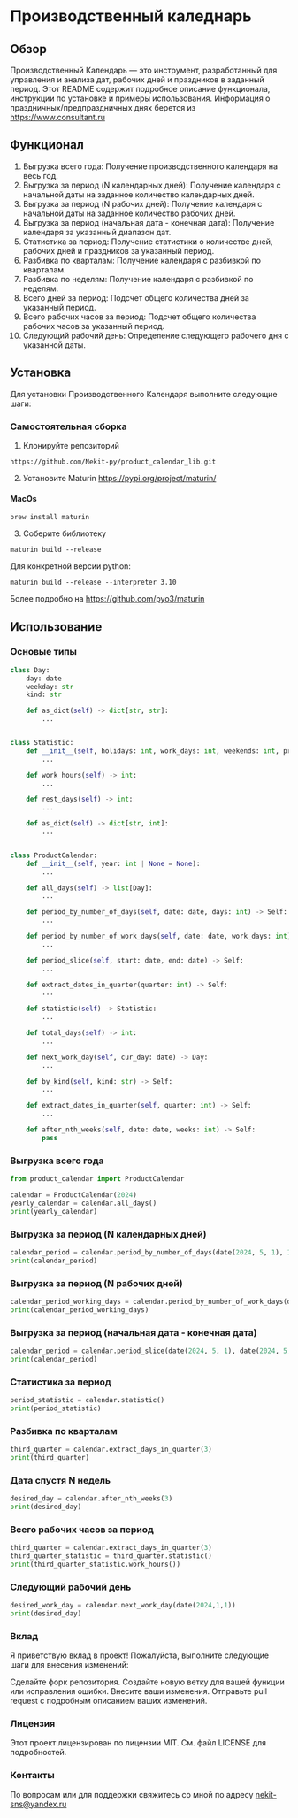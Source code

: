 # Производственный каледнарь
## Обзор

Производственный Календарь — это инструмент, разработанный для управления и анализа дат, рабочих дней и праздников в заданный период.
Этот README содержит подробное описание функционала, инструкции по установке и примеры использования.
Информация о праздничных/предпраздничных днях берется из https://www.consultant.ru

## Функционал
1. Выгрузка всего года: Получение производственного календаря на весь год.
2. Выгрузка за период (N календарных дней): Получение календаря с начальной даты на заданное количество календарных дней.
3. Выгрузка за период (N рабочих дней): Получение календаря с начальной даты на заданное количество рабочих дней.
4. Выгрузка за период (начальная дата - конечная дата): Получение календаря за указанный диапазон дат.
5. Статистика за период: Получение статистики о количестве дней, рабочих дней и праздников за указанный период.
6. Разбивка по кварталам: Получение календаря с разбивкой по кварталам.
7. Разбивка по неделям: Получение календаря с разбивкой по неделям.
8. Всего дней за период: Подсчет общего количества дней за указанный период.
9. Всего рабочих часов за период: Подсчет общего количества рабочих часов за указанный период.
10. Следующий рабочий день: Определение следующего рабочего дня с указанной даты.


## Установка
Для установки Производственного Календаря выполните следующие шаги:

### Самостоятельная сборка

1. Клонируйте репозиторий
```
https://github.com/Nekit-py/product_calendar_lib.git
```

2. Установите Maturin
https://pypi.org/project/maturin/
#### MacOs
```console
brew install maturin
```

3. Соберите библиотеку
```console
maturin build --release
```

Для конкретной версии python:
```console
maturin build --release --interpreter 3.10
```

Более подробно на https://github.com/pyo3/maturin


## Использование
### Основые типы
```python
class Day:
    day: date
    weekday: str
    kind: str

    def as_dict(self) -> dict[str, str]:
        ...


class Statistic:
    def __init__(self, holidays: int, work_days: int, weekends: int, preholidays: int)):
        ...

    def work_hours(self) -> int:
        ...

    def rest_days(self) -> int:
        ...

    def as_dict(self) -> dict[str, int]:
        ...


class ProductCalendar:
    def __init__(self, year: int | None = None):
        ...

    def all_days(self) -> list[Day]:
        ...

    def period_by_number_of_days(self, date: date, days: int) -> Self:
        ...

    def period_by_number_of_work_days(self, date: date, work_days: int) -> Self:
        ...

    def period_slice(self, start: date, end: date) -> Self:
        ...

    def extract_dates_in_quarter(quarter: int) -> Self:
        ...

    def statistic(self) -> Statistic:
        ...

    def total_days(self) -> int:
        ...

    def next_work_day(self, cur_day: date) -> Day:
        ...

    def by_kind(self, kind: str) -> Self:
        ...

    def extract_dates_in_quarter(self, quarter: int) -> Self:
        ...

    def after_nth_weeks(self, date: date, weeks: int) -> Self:
        pass
```

### Выгрузка всего года
```python
from product_calendar import ProductCalendar

calendar = ProductCalendar(2024)
yearly_calendar = calendar.all_days()
print(yearly_calendar)
```

### Выгрузка за период (N календарных дней)
```python
calendar_period = calendar.period_by_number_of_days(date(2024, 5, 1), 10)
print(calendar_period)
```

 ### Выгрузка за период (N рабочих дней)
```python
calendar_period_working_days = calendar.period_by_number_of_work_days(date(2024, 5, 1), 10)
print(calendar_period_working_days)
```

 ### Выгрузка за период (начальная дата - конечная дата)
```python
calendar_period = calendar.period_slice(date(2024, 5, 1), date(2024, 5, 30))
print(calendar_period)
```

 ### Статистика за период
```python
period_statistic = calendar.statistic()
print(period_statistic)
```

 ### Разбивка по кварталам
```python
third_quarter = calendar.extract_days_in_quarter(3)
print(third_quarter)
```
### Дата спустя N недель
```python
desired_day = calendar.after_nth_weeks(3)
print(desired_day)
```

 ### Всего рабочих часов за период
```python
third_quarter = calendar.extract_days_in_quarter(3)
third_quarter_statistic = third_quarter.statistic()
print(third_quarter_statistic.work_hours())
```

 ### Следующий рабочий день
```python
desired_work_day = calendar.next_work_day(date(2024,1,1))
print(desired_day)
```


### Вклад
Я приветствую вклад в проект! Пожалуйста, выполните следующие шаги для внесения изменений:

Сделайте форк репозитория.
Создайте новую ветку для вашей функции или исправления ошибки.
Внесите ваши изменения.
Отправьте pull request с подробным описанием ваших изменений.

### Лицензия
Этот проект лицензирован по лицензии MIT. См. файл LICENSE для подробностей.

### Контакты
По вопросам или для поддержки свяжитесь со мной по адресу nekit-sns@yandex.ru





